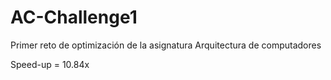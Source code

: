 # AC-Challenge1

Primer reto de optimización de la asignatura Arquitectura de computadores

Speed-up = 10.84x

